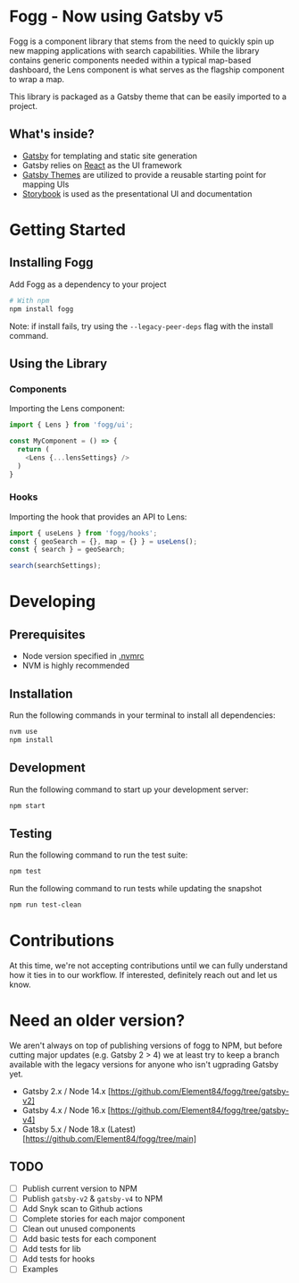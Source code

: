 # Fogg - Now using Gatsby v5

Fogg is a component library that stems from the need to quickly spin up new mapping applications with search capabilities. While the library contains generic components needed within a typical map-based dashboard, the Lens component is what serves as the flagship component to wrap a map.

This library is packaged as a Gatsby theme that  can be easily imported to a project.

## What's inside?

- [Gatsby](https://www.gatsbyjs.org/) for templating and static site generation
- Gatsby relies on [React](https://reactjs.org/) as the UI framework
- [Gatsby Themes](https://www.gatsbyjs.org/blog/2018-11-11-introducing-gatsby-themes/) are utilized to provide a reusable starting point for mapping UIs
- [Storybook](https://storybook.js.org/) is used as the presentational UI and documentation

# Getting Started

## Installing Fogg

Add Fogg as a dependency to your project

```sh
# With npm
npm install fogg
```

Note: if install fails, try using the `--legacy-peer-deps` flag with the install command.

## Using the Library

### Components

Importing the Lens component:

```javascript
import { Lens } from 'fogg/ui';

const MyComponent = () => {
  return (
    <Lens {...lensSettings} />
  )
}
```

### Hooks

Importing the hook that provides an API to Lens:

```javascript
import { useLens } from 'fogg/hooks';
const { geoSearch = {}, map = {} } = useLens();
const { search } = geoSearch;

search(searchSettings);
```

# Developing

## Prerequisites

- Node version specified in [.nvmrc](.nvmrc)
- NVM is highly recommended

## Installation

Run the following commands in your terminal to install all dependencies:

```sh
nvm use
npm install
```

## Development

Run the following command to start up your development server:

```sh
npm start
```

## Testing

Run the following command to run the test suite:

```sh
npm test
```

Run the following command to run tests while updating the snapshot

```sh
npm run test-clean
```

# Contributions

At this time, we're not accepting contributions until we can fully understand how it ties in to our workflow. If interested, definitely reach out and let us know.

# Need an older version?

We aren't always on top of publishing versions of fogg to NPM, but before cutting major updates (e.g. Gatsby 2 > 4) we at least try to keep a branch available with the legacy versions for anyone who isn't ugprading Gatsby yet. 

- Gatsby 2.x / Node 14.x [https://github.com/Element84/fogg/tree/gatsby-v2]
- Gatsby 4.x / Node 16.x [https://github.com/Element84/fogg/tree/gatsby-v4]
- Gatsby 5.x / Node 18.x (Latest) [https://github.com/Element84/fogg/tree/main]

## TODO

- [ ] Publish current version to NPM
- [ ] Publish `gatsby-v2` & `gatsby-v4` to NPM
- [ ] Add Snyk scan to Github actions
- [ ] Complete stories for each major component
- [ ] Clean out unused components
- [ ] Add basic tests for each component
- [ ] Add tests for lib
- [ ] Add tests for hooks
- [ ] Examples
